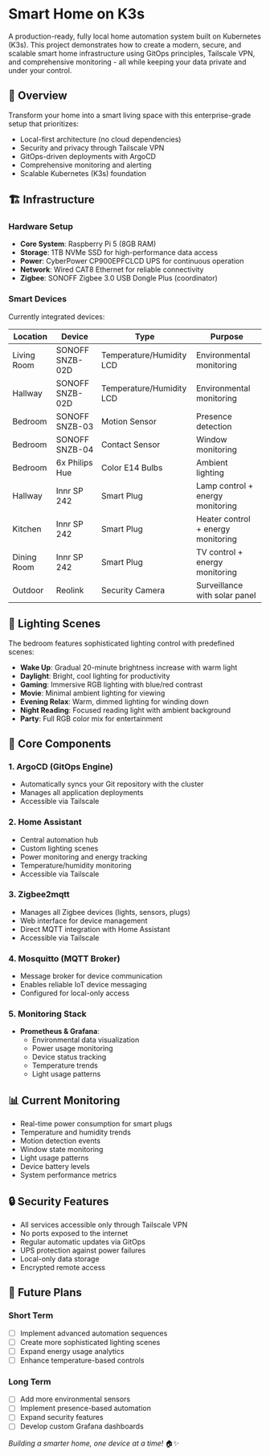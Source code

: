 # Smart Home on K3s

A production-ready, fully local home automation system built on Kubernetes (K3s). This project demonstrates how to create a modern, secure, and scalable smart home infrastructure using GitOps principles, Tailscale VPN, and comprehensive monitoring - all while keeping your data private and under your control.

## 🌟 Overview

Transform your home into a smart living space with this enterprise-grade setup that prioritizes:
- Local-first architecture (no cloud dependencies)
- Security and privacy through Tailscale VPN
- GitOps-driven deployments with ArgoCD
- Comprehensive monitoring and alerting
- Scalable Kubernetes (K3s) foundation

## 🏗 Infrastructure

### Hardware Setup
- **Core System**: Raspberry Pi 5 (8GB RAM)
- **Storage**: 1TB NVMe SSD for high-performance data access
- **Power**: CyberPower CP900EPFCLCD UPS for continuous operation
- **Network**: Wired CAT8 Ethernet for reliable connectivity
- **Zigbee**: SONOFF Zigbee 3.0 USB Dongle Plus (coordinator)

### Smart Devices
Currently integrated devices:

| Location | Device | Type | Purpose |
|----------|--------|------|---------|
| Living Room | SONOFF SNZB-02D | Temperature/Humidity LCD | Environmental monitoring |
| Hallway | SONOFF SNZB-02D | Temperature/Humidity LCD | Environmental monitoring |
| Bedroom | SONOFF SNZB-03 | Motion Sensor | Presence detection |
| Bedroom | SONOFF SNZB-04 | Contact Sensor | Window monitoring |
| Bedroom | 6x Philips Hue | Color E14 Bulbs | Ambient lighting |
| Hallway | Innr SP 242 | Smart Plug | Lamp control + energy monitoring |
| Kitchen | Innr SP 242 | Smart Plug | Heater control + energy monitoring |
| Dining Room | Innr SP 242 | Smart Plug | TV control + energy monitoring |
| Outdoor | Reolink | Security Camera | Surveillance with solar panel |

## 🎨 Lighting Scenes

The bedroom features sophisticated lighting control with predefined scenes:
- **Wake Up**: Gradual 20-minute brightness increase with warm light
- **Daylight**: Bright, cool lighting for productivity
- **Gaming**: Immersive RGB lighting with blue/red contrast
- **Movie**: Minimal ambient lighting for viewing
- **Evening Relax**: Warm, dimmed lighting for winding down
- **Night Reading**: Focused reading light with ambient background
- **Party**: Full RGB color mix for entertainment

## 🚀 Core Components

### 1. ArgoCD (GitOps Engine)
- Automatically syncs your Git repository with the cluster
- Manages all application deployments
- Accessible via Tailscale

### 2. Home Assistant
- Central automation hub
- Custom lighting scenes
- Power monitoring and energy tracking
- Temperature/humidity monitoring
- Accessible via Tailscale

### 3. Zigbee2mqtt
- Manages all Zigbee devices (lights, sensors, plugs)
- Web interface for device management
- Direct MQTT integration with Home Assistant
- Accessible via Tailscale

### 4. Mosquitto (MQTT Broker)
- Message broker for device communication
- Enables reliable IoT device messaging
- Configured for local-only access

### 5. Monitoring Stack
- **Prometheus & Grafana**:
  - Environmental data visualization
  - Power usage monitoring
  - Device status tracking
  - Temperature trends
  - Light usage patterns

## 📊 Current Monitoring

- Real-time power consumption for smart plugs
- Temperature and humidity trends
- Motion detection events
- Window state monitoring
- Light usage patterns
- Device battery levels
- System performance metrics

## 🔒 Security Features

- All services accessible only through Tailscale VPN
- No ports exposed to the internet
- Regular automatic updates via GitOps
- UPS protection against power failures
- Local-only data storage
- Encrypted remote access

## 🎯 Future Plans

### Short Term
- [ ] Implement advanced automation sequences
- [ ] Create more sophisticated lighting scenes
- [ ] Expand energy usage analytics
- [ ] Enhance temperature-based controls

### Long Term
- [ ] Add more environmental sensors
- [ ] Implement presence-based automation
- [ ] Expand security features
- [ ] Develop custom Grafana dashboards

*Building a smarter home, one device at a time!* 🏠✨